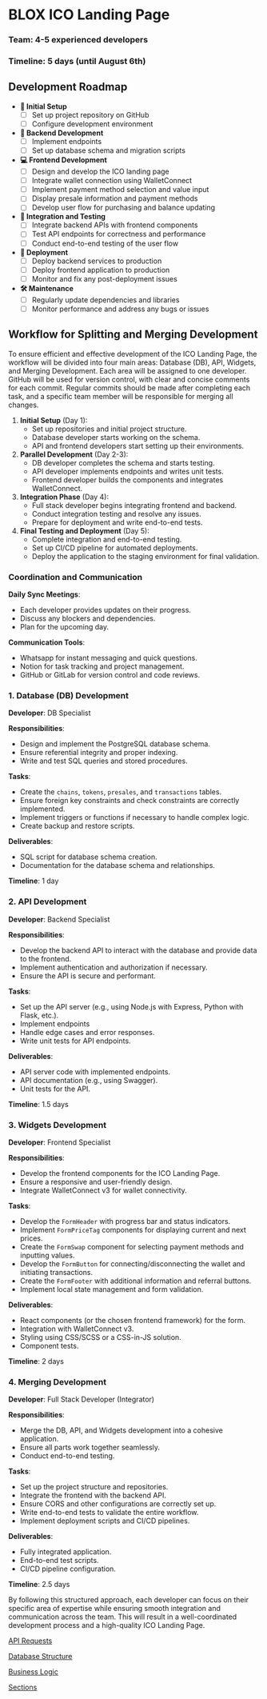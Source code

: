# BLOX ICO Landing Page

### Team: 4-5 experienced developers

### Timeline: 5 days (until August 6th)

## Development Roadmap

- **🌟 Initial Setup**
  - [ ] Set up project repository on GitHub
  - [ ] Configure development environment
- **🔧 Backend Development**
  - [ ] Implement endpoints
  - [ ] Set up database schema and migration scripts
- **💻 Frontend Development**
  - [ ] Design and develop the ICO landing page
  - [ ] Integrate wallet connection using WalletConnect
  - [ ] Implement payment method selection and value input
  - [ ] Display presale information and payment methods
  - [ ] Develop user flow for purchasing and balance updating
- **🔗 Integration and Testing**
  - [ ] Integrate backend APIs with frontend components
  - [ ] Test API endpoints for correctness and performance
  - [ ] Conduct end-to-end testing of the user flow
- **🚀 Deployment**
  - [ ] Deploy backend services to production
  - [ ] Deploy frontend application to production
  - [ ] Monitor and fix any post-deployment issues
- **🛠 Maintenance**
  - [ ] Regularly update dependencies and libraries
  - [ ] Monitor performance and address any bugs or issues

## Workflow for Splitting and Merging Development

To ensure efficient and effective development of the ICO Landing Page, the workflow will be divided into four main areas: Database (DB), API, Widgets, and Merging Development. Each area will be assigned to one developer. GitHub will be used for version control, with clear and concise comments for each commit. Regular commits should be made after completing each task, and a specific team member will be responsible for merging all changes.

1. **Initial Setup** (Day 1):
   - Set up repositories and initial project structure.
   - Database developer starts working on the schema.
   - API and frontend developers start setting up their environments.
2. **Parallel Development** (Day 2-3):
   - DB developer completes the schema and starts testing.
   - API developer implements endpoints and writes unit tests.
   - Frontend developer builds the components and integrates WalletConnect.
3. **Integration Phase** (Day 4):
   - Full stack developer begins integrating frontend and backend.
   - Conduct integration testing and resolve any issues.
   - Prepare for deployment and write end-to-end tests.
4. **Final Testing and Deployment** (Day 5):
   - Complete integration and end-to-end testing.
   - Set up CI/CD pipeline for automated deployments.
   - Deploy the application to the staging environment for final validation.

### Coordination and Communication

**Daily Sync Meetings**:

- Each developer provides updates on their progress.
- Discuss any blockers and dependencies.
- Plan for the upcoming day.

**Communication Tools**:

- Whatsapp for instant messaging and quick questions.
- Notion for task tracking and project management.
- GitHub or GitLab for version control and code reviews.

### 1. Database (DB) Development

**Developer**: DB Specialist

**Responsibilities**:

- Design and implement the PostgreSQL database schema.
- Ensure referential integrity and proper indexing.
- Write and test SQL queries and stored procedures.

**Tasks**:

- Create the `chains`, `tokens`, `presales`, and `transactions` tables.
- Ensure foreign key constraints and check constraints are correctly implemented.
- Implement triggers or functions if necessary to handle complex logic.
- Create backup and restore scripts.

**Deliverables**:

- SQL script for database schema creation.
- Documentation for the database schema and relationships.

**Timeline**: 1 day

### 2. API Development

**Developer**: Backend Specialist

**Responsibilities**:

- Develop the backend API to interact with the database and provide data to the frontend.
- Implement authentication and authorization if necessary.
- Ensure the API is secure and performant.

**Tasks**:

- Set up the API server (e.g., using Node.js with Express, Python with Flask, etc.).
- Implement endpoints
- Handle edge cases and error responses.
- Write unit tests for API endpoints.

**Deliverables**:

- API server code with implemented endpoints.
- API documentation (e.g., using Swagger).
- Unit tests for the API.

**Timeline**: 1.5 days

### 3. Widgets Development

**Developer**: Frontend Specialist

**Responsibilities**:

- Develop the frontend components for the ICO Landing Page.
- Ensure a responsive and user-friendly design.
- Integrate WalletConnect v3 for wallet connectivity.

**Tasks**:

- Develop the `FormHeader` with progress bar and status indicators.
- Implement `FormPriceTag` components for displaying current and next prices.
- Create the `FormSwap` component for selecting payment methods and inputting values.
- Develop the `FormButton` for connecting/disconnecting the wallet and initiating transactions.
- Create the `FormFooter` with additional information and referral buttons.
- Implement local state management and form validation.

**Deliverables**:

- React components (or the chosen frontend framework) for the form.
- Integration with WalletConnect v3.
- Styling using CSS/SCSS or a CSS-in-JS solution.
- Component tests.

**Timeline**: 2 days

### 4. Merging Development

**Developer**: Full Stack Developer (Integrator)

**Responsibilities**:

- Merge the DB, API, and Widgets development into a cohesive application.
- Ensure all parts work together seamlessly.
- Conduct end-to-end testing.

**Tasks**:

- Set up the project structure and repositories.
- Integrate the frontend with the backend API.
- Ensure CORS and other configurations are correctly set up.
- Write end-to-end tests to validate the entire workflow.
- Implement deployment scripts and CI/CD pipelines.

**Deliverables**:

- Fully integrated application.
- End-to-end test scripts.
- CI/CD pipeline configuration.

**Timeline**: 2.5 days

By following this structured approach, each developer can focus on their specific area of expertise while ensuring smooth integration and communication across the team. This will result in a well-coordinated development process and a high-quality ICO Landing Page.

[API Requests](API%20Requests%20561f609515964f3b8ea7ef6b4ffe352e.md)

[Database Structure](Database%20Structure%2094b4b8e7d610476d850b052d95577739.md)

[Business Logic](Business%20Logic%205cea33eb3e5d4b64b9abd1b7d7a2cb3b.md)

[Sections](Sections%206613af921e834323ba1339a288e3018e.md)
